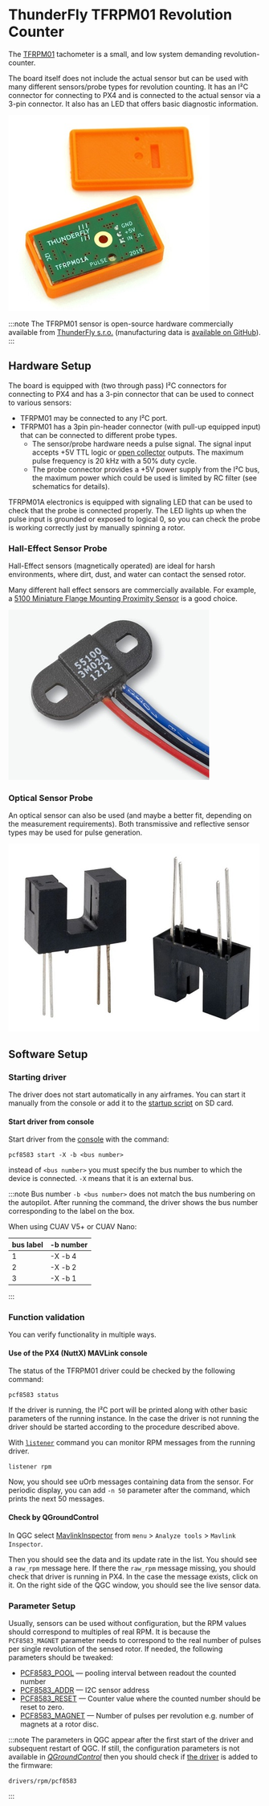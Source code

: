 # ThunderFly TFRPM01 Revolution Counter

The [TFRPM01](https://github.com/ThunderFly-aerospace/TFRPM01) tachometer is a small, and low system demanding revolution-counter.

The board itself does not include the actual sensor but can be used with many different sensors/probe types for revolution counting.
It has an I²C connector for connecting to PX4 and is connected to the actual sensor via a 3-pin connector.
It also has an LED that offers basic diagnostic information.

![TFRPM01A](../../assets/hardware/sensors/tfrpm/tfrpm01_electronics.jpg)

:::note
The TFRPM01 sensor is open-source hardware commercially available from [ThunderFly s.r.o.](https://www.thunderfly.cz/) (manufacturing data is [available on GitHub](https://github.com/ThunderFly-aerospace/TFRPM01)).
:::

## Hardware Setup

The board is equipped with (two through pass) I²C connectors for connecting to PX4 and has a 3-pin connector that can be used to connect to various sensors:
- TFRPM01 may be connected to any I²C port.
- TFRPM01 has a 3pin pin-header connector (with pull-up equipped input) that can be connected to different probe types.
  - The sensor/probe hardware needs a pulse signal.
    The signal input accepts +5V TTL logic or [open collector](https://en.wikipedia.org/wiki/Open_collector) outputs.
    The maximum pulse frequency is 20 kHz with a 50% duty cycle.
  - The probe connector provides a +5V power supply from the I²C bus, the maximum power which could be used is limited by RC filter (see schematics for details).

TFRPM01A electronics is equipped with signaling LED that can be used to check that the probe is connected properly.
The LED lights up when the pulse input is grounded or exposed to logical 0, so you can check the probe is working correctly just by manually spinning a rotor.

### Hall-Effect Sensor Probe

Hall-Effect sensors (magnetically operated) are ideal for harsh environments, where dirt, dust, and water can contact the sensed rotor.

Many different hall effect sensors are commercially available.
For example, a [5100 Miniature Flange Mounting Proximity Sensor](https://m.littelfuse.com/~/media/electronics/datasheets/hall_effect_sensors/littelfuse_hall_effect_sensors_55100_datasheet.pdf.pdf) is a good choice.

![Example of Hall effect probe](../../assets/hardware/sensors/tfrpm/hall_probe.jpg)


### Optical Sensor Probe

An optical sensor can also be used (and maybe a better fit, depending on the measurement requirements).
Both transmissive and reflective sensor types may be used for pulse generation.

![Example of optical transmissive probe](../../assets/hardware/sensors/tfrpm/transmissive_probe.jpg)

## Software Setup

### Starting driver

The driver does not start automatically in any airframes. You can start it manually from the console or add it to the [startup script](../concept/system_startup.md#customizing-the-system-startup) on SD card.

#### Start driver from console

Start driver from the [console](https://docs.qgroundcontrol.com/master/en/analyze_view/mavlink_console.html) with the command:
```
pcf8583 start -X -b <bus number>
```
instead of `<bus number>` you must specify the bus number to which the device is connected. `-X` means that it is an external bus.

:::note
Bus number `-b <bus number>` does not match the bus numbering on the autopilot. After running the command, the driver shows the bus number corresponding to the label on the box.

When using CUAV V5+ or CUAV Nano:

| bus label | -b number |
|-----------|-----------|
| 1    |  -X -b 4  |
| 2    |  -X -b 2  |
| 3    |  -X -b 1  |

:::


### Function validation
You can verify functionality in multiple ways.

#### Use of the PX4 (NuttX) MAVLink console

The status of the TFRPM01 driver could be checked by the following command: 
```
pcf8583 status
```
If the driver is running, the I²C port will be printed along with other basic parameters of the running instance. In the case the driver is not running the driver should be started according to the procedure described above. 

With [`listener`](../middleware/modules_command.html#listener) command you can monitor RPM messages from the running driver. 
```
listener rpm
```
Now, you should see uOrb messages containing data from the sensor. For periodic display, you can add `-n 50` parameter after the command, which prints the next 50 messages.

#### Check by QGroundControl

In QGC select [MavlinkInspector](https://docs.qgroundcontrol.com/master/en/analyze_view/mavlink_inspector.html) from  `menu` > `Analyze tools` > `Mavlink Inspector`.

Then you should see the data and its update rate in the list. You should see a `raw_rpm` message here. If there the `raw_rpm` message missing, you should check that driver is running in PX4. 
In the case the message exists, click on it. On the right side of the QGC window, you should see the live sensor data. 


### Parameter Setup
Usually, sensors can be used without configuration, but the RPM values should correspond to multiples of real RPM.  It is because the `PCF8583_MAGNET` parameter needs to correspond to the real number of pulses per single revolution of the sensed rotor. 
If needed, the following parameters should be tweaked:

* [PCF8583_POOL](../advanced_config/parameter_reference.md#PCF8583_POOL) — pooling interval between readout the counted number
* [PCF8583_ADDR](../advanced_config/parameter_reference.md#PCF8583_ADDR) — I2C sensor address
* [PCF8583_RESET](../advanced_config/parameter_reference.md#PCF8583_RESET) — Counter value where the counted number should be reset to zero.
* [PCF8583_MAGNET](../advanced_config/parameter_reference.md#PCF8583_MAGNET) — Number of pulses per revolution e.g. number of magnets at a rotor disc.

:::note
The parameters in QGC appear after the first start of the driver and subsequent restart of QGC. If still, the configuration parameters is not available in [*QGroundControl*](../qgc/#setting-parameters) then you should check if [the driver](../peripherals/serial_configuration.md#parameter_not_in_firmware)  is added to the firmware:
```
drivers/rpm/pcf8583
```
:::
